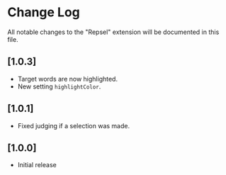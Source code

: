 # Change Log

All notable changes to the "Repsel" extension will be documented in this file.

<!-- Check [Keep a Changelog](http://keepachangelog.com/) for recommendations on how to structure this file. -->

## [1.0.3]

- Target words are now highlighted.
- New setting `highlightColor`.

## [1.0.1]

- Fixed judging if a selection was made.

## [1.0.0]

- Initial release